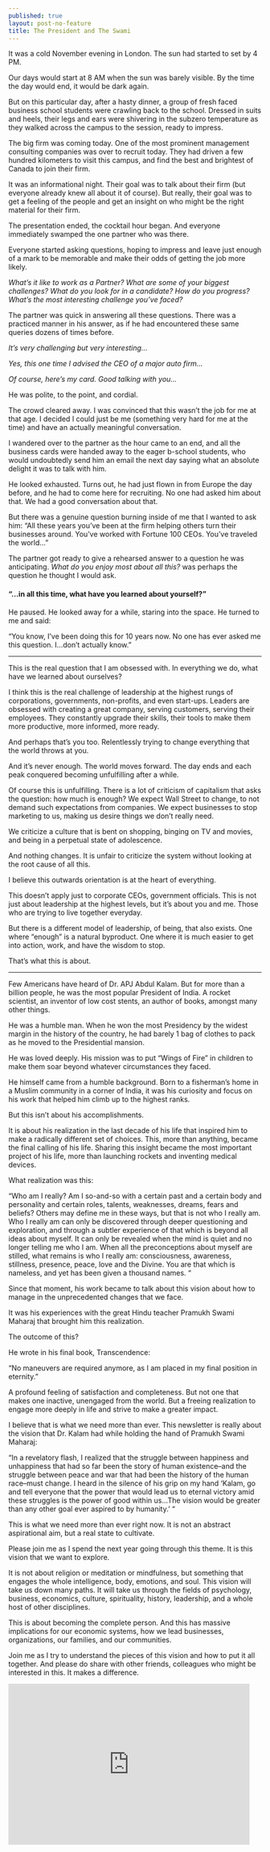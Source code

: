 ```yaml
---
published: true
layout: post-no-feature
title: The President and The Swami
---
```


It was a cold November evening in London. The sun had started to set by 4 PM.

Our days would start at 8 AM when the sun was barely visible. By the time the day would end, it would be dark again.

But on this particular day, after a hasty dinner, a group of fresh 
faced business school students were crawling back to the school. Dressed
 in suits and heels, their legs and ears were shivering in the subzero 
temperature as they walked across the campus to the session, ready to 
impress.

The big firm was coming today. One of the most prominent management 
consulting companies was over to recruit today. They had driven a few 
hundred kilometers to visit this campus, and find the best and brightest
 of Canada to join their firm.

It was an informational night. Their goal was to talk about their 
firm (but everyone already knew all about it of course). But really, 
their goal was to get a feeling of the people and get an insight on who 
might be the right material for their firm.

The presentation ended, the cocktail hour began. And everyone immediately swamped the one partner who was there.

Everyone started asking questions, hoping to impress and leave just 
enough of a mark to be memorable and make their odds of getting the job 
more likely.

*What’s it like to work as a Partner? What are some of your 
biggest challenges? What do you look for in a candidate? How do you 
progress? What’s the most interesting challenge you’ve faced?*

The partner was quick in answering all these questions. There was a 
practiced manner in his answer, as if he had encountered these same 
queries dozens of times before.

*It’s very challenging but very interesting…*

*Yes, this one time I advised the CEO of a major auto firm…*

*Of course, here’s my card. Good talking with you…*

He was polite, to the point, and cordial.

The crowd cleared away. I was convinced that this wasn’t the job for 
me at that age. I decided I could just be me (something very hard for me
 at the time) and have an actually meaningful conversation.

I wandered over to the partner as the hour came to an end, and all 
the business cards were handed away to the eager b-school students, who 
would undoubtedly send him an email the next day saying what an absolute
 delight it was to talk with him.

He looked exhausted. Turns out, he had just flown in from Europe the 
day before, and he had to come here for recruiting. No one had asked him
 about that. We had a good conversation about that.

But there was a genuine question burning inside of me that I wanted 
to ask him: “All these years you’ve been at the firm helping others turn
 their businesses around. You’ve worked with Fortune 100 CEOs. You’ve 
traveled the world…”

The partner got ready to give a rehearsed answer to a question he was anticipating. *What do you enjoy most about all this?* was perhaps the question he thought I would ask.

#### “…in all this time, what have you learned about yourself?”

He paused. He looked away for a while, staring into the space. He turned to me and said:

“You know, I’ve been doing this for 10 years now. No one has ever asked me this question. I…don’t actually know.”

---

This is the real question that I am obsessed with. In everything we do, what have we learned about ourselves?

I think this is the real challenge of leadership at the highest rungs
 of corporations, governments, non-profits, and even start-ups. Leaders 
are obsessed with creating a great company, serving customers, serving 
their employees. They constantly upgrade their skills, their tools to 
make them more productive, more informed, more ready.

And perhaps that’s you too. Relentlessly trying to change everything that the world throws at you.

And it’s never enough. The world moves forward. The day ends and each peak conquered becoming unfulfilling after a while.

Of course this is unfulfilling. There is a lot of criticism of 
capitalism that asks the question: how much is enough? We expect Wall 
Street to change, to not demand such expectations from companies. We 
expect businesses to stop marketing to us, making us desire things we 
don’t really need.

We criticize a culture that is bent on shopping, binging on TV and movies, and being in a perpetual state of adolescence.

And nothing changes. It is unfair to criticize the system without looking at the root cause of all this.

I believe this outwards orientation is at the heart of everything.

This doesn’t apply just to corporate CEOs, government officials. This
 is not just about leadership at the highest levels, but it’s about you 
and me. Those who are trying to live together everyday.

[](https://i1.wp.com/cdn.substack.com/image/fetch/c_limit,f_auto,q_auto:good/https%3A%2F%2Fbucketeer-e05bbc84-baa3-437e-9518-adb32be77984.s3.amazonaws.com%2Fpublic%2Fimages%2F6b96dd39-069c-4d2a-9bbf-e565b206780f_750x461.png?ssl=1)

But there is a different model of leadership, of being, that also 
exists. One where “enough” is a natural byproduct. One where it is much 
easier to get into action, work, and have the wisdom to stop.

That’s what this is about.

---

Few Americans have heard of Dr. APJ Abdul Kalam. But for more than a 
billion people, he was the most popular President of India. A rocket 
scientist, an inventor of low cost stents, an author of books, amongst 
many other things.

He was a humble man. When he won the most Presidency by the widest 
margin in the history of the country, he had barely 1 bag of clothes to 
pack as he moved to the Presidential mansion.

He was loved deeply. His mission was to put “Wings of Fire” in 
children to make them soar beyond whatever circumstances they faced.

He himself came from a humble background. Born to a fisherman’s home 
in a Muslim community in a corner of India, it was his curiosity and 
focus on his work that helped him climb up to the highest ranks.

But this isn’t about his accomplishments.

It is about his realization in the last decade of his life that 
inspired him to make a radically different set of choices. This, more 
than anything, became the final calling of his life. Sharing this 
insight became the most important project of his life, more than 
launching rockets and inventing medical devices.

What realization was this:

“Who am I really? Am I so-and-so with a certain past and a certain 
body and personality and certain roles, talents, weaknesses, dreams, 
fears and beliefs? Others may define me in these ways, but that is not 
who I really am. Who I really am can only be discovered through deeper 
questioning and exploration, and through a subtler experience of that 
which is beyond all ideas about myself. It can only be revealed when the
 mind is quiet and no longer telling me who I am. When all the 
preconceptions about myself are stilled, what remains is who I really 
am: consciousness, awareness, stillness, presence, peace, love and the 
Divine. You are that which is nameless, and yet has been given a 
thousand names. “

Since that moment, his work became to talk about this vision about how to manage in the unprecedented changes that we face.

It was his experiences with the great Hindu teacher Pramukh Swami Maharaj that brought him this realization.

The outcome of this?

He wrote in his final book, Transcendence:

“No maneuvers are required anymore, as I am placed in my final position in eternity.”

A profound feeling of satisfaction and completeness. But not one that
 makes one inactive, unengaged from the world. But a freeing realization
 to engage more deeply in life and strive to make a greater impact.

I believe that is what we need more than ever. This newsletter is 
really about the vision that Dr. Kalam had while holding the hand of 
Pramukh Swami Maharaj:

“In a revelatory flash, I realized that the struggle between 
happiness and unhappiness that had so far been the story of human 
existence–and the struggle between peace and war that had been the 
history of the human race–must change. I heard in the silence of his 
grip on my hand ‘Kalam, go and tell everyone that the power that would 
lead us to eternal victory amid these struggles is the power of good 
within us…The vision would be greater than any other goal ever aspired 
to by humanity.’ “

This is what we need more than ever right now. It is not an abstract aspirational aim, but a real state to cultivate.

Please join me as I spend the next year going through this theme. It is this vision that we want to explore.

It is not about religion or meditation or mindfulness, but something 
that engages the whole intelligence, body, emotions, and soul. This 
vision will take us down many paths. It will take us through the fields 
of psychology, business, economics, culture, spirituality, history, 
leadership, and a whole host of other disciplines.

This is about becoming the complete person. And this has massive 
implications for our economic systems, how we lead businesses, 
organizations, our families, and our communities.

Join me as I try to understand the pieces of this vision and how to 
put it all together. And please do share with other friends, colleagues 
who might be interested in this. It makes a difference.

<iframe src="https://dtank.substack.com/embed" width="480" height="320" frameborder="0" scrolling="no"></iframe> 
